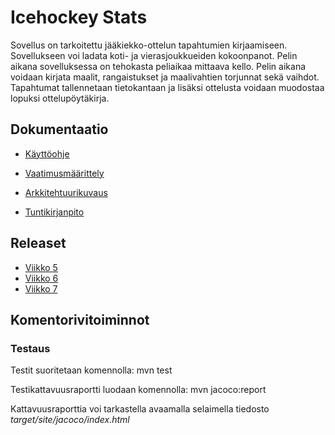 ﻿# Icehockey Stats

Sovellus on tarkoitettu jääkiekko-ottelun tapahtumien kirjaamiseen. Sovellukseen voi ladata koti- ja vierasjoukkueiden kokoonpanot. Pelin aikana sovelluksessa on tehokasta peliaikaa mittaava kello. Pelin aikana voidaan kirjata maalit, rangaistukset ja maalivahtien torjunnat sekä vaihdot. Tapahtumat tallennetaan tietokantaan ja lisäksi ottelusta voidaan muodostaa lopuksi ottelupöytäkirja.

## Dokumentaatio

- [Käyttöohje](https://github.com/samilait/ot-harjoitustyo/blob/master/dokumentaatio/kayttoohje.md)

- [Vaatimusmäärittely](https://github.com/samilait/ot-harjoitustyo/blob/master/dokumentaatio/vaatimusmaarittely.md)

- [Arkkitehtuurikuvaus](https://github.com/samilait/ot-harjoitustyo/blob/master/dokumentaatio/arkkitehtuuri.md)

- [Tuntikirjanpito](https://github.com/samilait/ot-harjoitustyo/blob/master/dokumentaatio/tuntikirjanpito.md)

## Releaset

- [Viikko 5](https://github.com/samilait/ot-harjoitustyo/releases/tag/viikko5) 
- [Viikko 6](https://github.com/samilait/ot-harjoitustyo/releases/tag/viikko6) 
- [Viikko 7](https://github.com/samilait/ot-harjoitustyo/releases/tag/viikko7) 

## Komentorivitoiminnot

### Testaus
Testit suoritetaan komennolla: mvn test

Testikattavuusraportti luodaan komennolla: mvn jacoco:report

Kattavuusraporttia voi tarkastella avaamalla selaimella tiedosto *target/site/jacoco/index.html*
